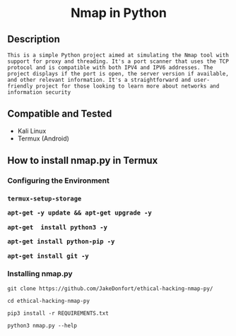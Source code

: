 <h1 align="center">Nmap in Python</h1>

<h2>Description</h2>

<p>

    This is a simple Python project aimed at simulating the Nmap tool with support for proxy and threading. It's a port scanner that uses the TCP protocol and is compatible with both IPV4 and IPV6 addresses. The project displays if the port is open, the server version if available, and other relevant information. It's a straightforward and user-friendly project for those looking to learn more about networks and information security

</p>

<h2>Compatible and Tested</h2>

<ul>

  <li>Kali Linux</li>

  <li>Termux (Android)</li>

</ul>

<h2>How to install nmap.py in Termux</h2>

<h3>Configuring the Environment<h3>


```
termux-setup-storage
```
```
apt-get -y update && apt-get upgrade -y
```
```
apt-get  install python3 -y
```
```
apt-get install python-pip -y
```
```
apt-get install git -y
```
<h3>Installing nmap.py</h3>

```
git clone https://github.com/JakeDonfort/ethical-hacking-nmap-py/

```
```
cd ethical-hacking-nmap-py
```
```
pip3 install -r REQUIREMENTS.txt
```
```
python3 nmap.py --help
```
